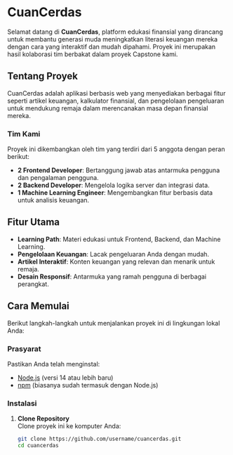 # CuanCerdas

Selamat datang di **CuanCerdas**, platform edukasi finansial yang dirancang untuk membantu generasi muda meningkatkan literasi keuangan mereka dengan cara yang interaktif dan mudah dipahami. Proyek ini merupakan hasil kolaborasi tim berbakat dalam proyek Capstone kami.

## Tentang Proyek

CuanCerdas adalah aplikasi berbasis web yang menyediakan berbagai fitur seperti artikel keuangan, kalkulator finansial, dan pengelolaan pengeluaran untuk mendukung remaja dalam merencanakan masa depan finansial mereka.

### Tim Kami
Proyek ini dikembangkan oleh tim yang terdiri dari 5 anggota dengan peran berikut:
- **2 Frontend Developer**: Bertanggung jawab atas antarmuka pengguna dan pengalaman pengguna.
- **2 Backend Developer**: Mengelola logika server dan integrasi data.
- **1 Machine Learning Engineer**: Mengembangkan fitur berbasis data untuk analisis keuangan.

## Fitur Utama
- **Learning Path**: Materi edukasi untuk Frontend, Backend, dan Machine Learning.
- **Pengelolaan Keuangan**: Lacak pengeluaran Anda dengan mudah.
- **Artikel Interaktif**: Konten keuangan yang relevan dan menarik untuk remaja.
- **Desain Responsif**: Antarmuka yang ramah pengguna di berbagai perangkat.

## Cara Memulai

Berikut langkah-langkah untuk menjalankan proyek ini di lingkungan lokal Anda:

### Prasyarat
Pastikan Anda telah menginstal:
- [Node.js](https://nodejs.org/) (versi 14 atau lebih baru)
- [npm](https://www.npmjs.com/) (biasanya sudah termasuk dengan Node.js)

### Instalasi
1. **Clone Repository**  
   Clone proyek ini ke komputer Anda:
   ```bash
   git clone https://github.com/username/cuancerdas.git
   cd cuancerdas